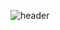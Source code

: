 ![header](https://capsule-render.vercel.app/api?type=waving&color=auto&height=400&section=header&text=welcome😊😊)
